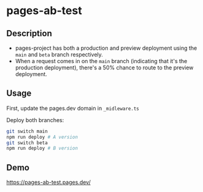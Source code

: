 # pages-ab-test

## Description

- pages-project has both a production and preview deployment using the `main` and `beta` branch respectively.
- When a request comes in on the `main` branch (indicating that it's the production deployment), there's a 50% chance to route to the preview deployment.

## Usage

First, update the pages.dev domain in `_midleware.ts`

Deploy both branches:

```bash
git switch main
npm run deploy # A version
git switch beta
npm run deploy # B version
```

## Demo

https://pages-ab-test.pages.dev/
